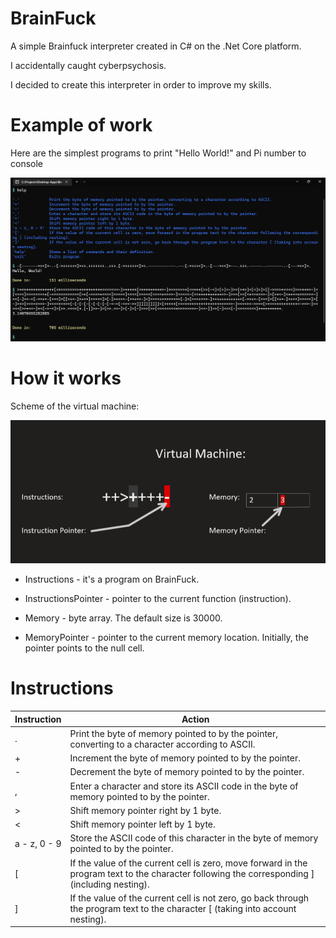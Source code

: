 # BrainFuck
A simple Brainfuck interpreter created in C# on the .Net Core platform.

I accidentally caught cyberpsychosis.

I decided to create this interpreter in order to improve my skills.

# Example of work

Here are the simplest programs to print "Hello World!" and Pi number to console

![](https://github.com/Vertiigor/BrainFuck/blob/master/BrainFuck/Pics/Example.png)

# How it works

Scheme of the virtual machine:

![](https://github.com/Vertiigor/BrainFuck/blob/master/BrainFuck/Pics/VirtualMachineScheme.png)

- Instructions - it's a program on BrainFuck.

- InstructionsPointer - pointer to the current function (instruction).

- Memory - byte array. The default size is 30000.

- MemoryPointer - pointer to the current memory location. Initially, the pointer points to the null cell.

# Instructions

| Instruction   | Action        |
| ------------- | ------------- |
| .             | Print the byte of memory pointed to by the pointer, converting to a character according to ASCII.  |
| +             | Increment the byte of memory pointed to by the pointer.  |
| -             | Decrement the byte of memory pointed to by the pointer.  |
| ,             | Enter a character and store its ASCII code in the byte of memory pointed to by the pointer.  |
| >             | Shift memory pointer right by 1 byte.  |
| <             | Shift memory pointer left by 1 byte.  |
| a - z, 0 - 9  | Store the ASCII code of this character in the byte of memory pointed to by the pointer.  |
| [             | If the value of the current cell is zero, move forward in the program text to the character following the corresponding ] (including nesting).  |
| ]             | If the value of the current cell is not zero, go back through the program text to the character [ (taking into account nesting).  |
